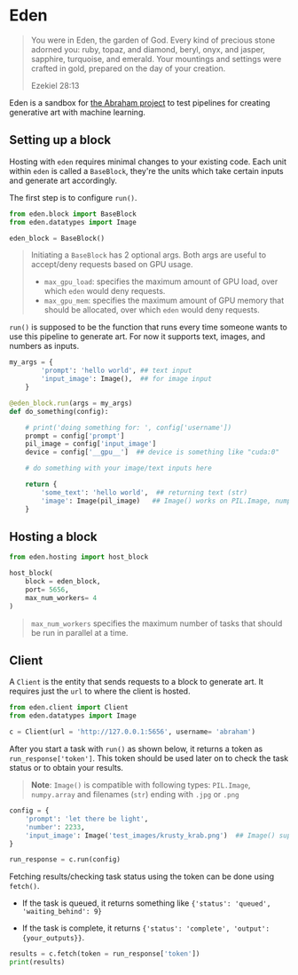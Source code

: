 # Eden


> You were in Eden, the garden of God. Every kind of precious stone adorned you: ruby, topaz, and diamond, beryl, onyx, and jasper, sapphire, turquoise, and emerald. Your mountings and settings were crafted in gold, prepared on the day of your creation. 
> 
> Ezekiel 28:13


Eden is a sandbox for [the Abraham project](http://abraham.ai) to test pipelines for creating generative art with machine learning.


## Setting up a block

Hosting with `eden` requires minimal changes to your existing code. Each unit within `eden` is called a `BaseBlock`, they're the units which take certain inputs and generate art accordingly. 

The first step is to configure `run()`. 

```python 
from eden.block import BaseBlock
from eden.datatypes import Image

eden_block = BaseBlock()
```

> Initiating a `BaseBlock` has 2 optional args. Both args are useful to accept/deny requests based on GPU usage. 
> * `max_gpu_load`: specifies the maximum amount of GPU load, over which `eden` would deny requests.
> * `max_gpu_mem`: specifies the maximum amount of GPU memory that should be allocated, over which `eden` would deny requests.

`run()` is supposed to be the function that runs every time someone wants to use this pipeline to generate art. For now it supports text, images, and numbers as inputs.

```python 
my_args = {
        'prompt': 'hello world', ## text input
        'input_image': Image(),  ## for image input
    }

@eden_block.run(args = my_args)
def do_something(config): 

    # print('doing something for: ', config['username'])
    prompt = config['prompt']
    pil_image = config['input_image']
    device = config['__gpu__']  ## device is something like "cuda:0"

    # do something with your image/text inputs here 

    return {
        'some_text': 'hello world',  ## returning text (str)
        'image': Image(pil_image)   ## Image() works on PIL.Image, numpy.array and on jpg an png files
    }
```

## Hosting a block

```python
from eden.hosting import host_block

host_block(
    block = eden_block, 
    port= 5656,
    max_num_workers= 4 
)
```

> `max_num_workers` specifies the maximum number of tasks that should be run in parallel at a time.

## Client

A `Client` is the entity that sends requests to a block to generate art. It requires just the `url` to where the client is hosted.

```python
from eden.client import Client
from eden.datatypes import Image

c = Client(url = 'http://127.0.0.1:5656', username= 'abraham')
```

After you start a task with `run()` as shown below, it returns a token as `run_response['token']`. This token should be used later on to check the task status or to obtain your results.

> **Note**: `Image()` is compatible with following types: `PIL.Image`, `numpy.array` and filenames (`str`) ending with `.jpg` or `.png`

```python
config = {
    'prompt': 'let there be light',
    'number': 2233,
    'input_image': Image('test_images/krusty_krab.png')  ## Image() supports jpg, png filenames, np.array or PIL.Image
}

run_response = c.run(config)
```

Fetching results/checking task status using the token can be done using `fetch()`. 

* If the task is queued, it returns something like `{'status': 'queued', 'waiting_behind': 9}`

* If the task is complete, it returns `{'status': 'complete', 'output': {your_outputs}}`. 

```python
results = c.fetch(token = run_response['token'])
print(results)  
```
